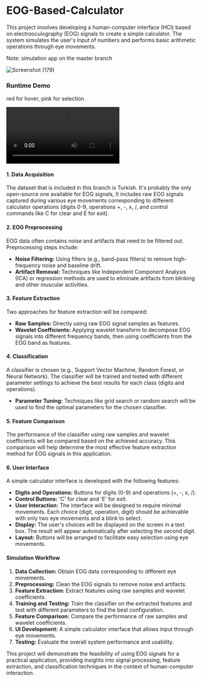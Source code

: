 # EOG-Based-Calculator

This project involves developing a human-computer interface (HCI) based on electrooculography (EOG) signals to create a simple calculator. The system simulates the user's input of numbers and performs basic arithmetic operations through eye movements.

Note: simulation app on the master branch

![Screenshot (179)](https://github.com/iamklevy/EOG-Based-Calculator/assets/94145850/e1bab884-c2c2-44e1-ad85-3cb5e2f56f96)

### Runtime Demo 
red for hover, pink for selection
<p>
    <video src="https://github.com/user-attachments/assets/7cc8acc0-c15c-4d99-83ae-1fa566678061" />
      *Your display does not support the video tag. You can open a browser to see the video.*
  </p>

#### 1. Data Acquisition
The dataset that is included in this branch is Turkish. It's probably the only open-source one available for EOG signals, It includes raw EOG signals captured during various eye movements corresponding to different calculator operations (digits 0-9, operations +, -, x, /, and control commands like C for clear and E for exit).

#### 2. EOG Preprocessing
EOG data often contains noise and artifacts that need to be filtered out. Preprocessing steps include:
- **Noise Filtering:** Using filters (e.g., band-pass filters) to remove high-frequency noise and baseline drift.
- **Artifact Removal:** Techniques like Independent Component Analysis (ICA) or regression methods are used to eliminate artifacts from blinking and other muscular activities.

#### 3. Feature Extraction
Two approaches for feature extraction will be compared:
- **Raw Samples:** Directly using raw EOG signal samples as features.
- **Wavelet Coefficients:** Applying wavelet transform to decompose EOG signals into different frequency bands, then using coefficients from the EOG band as features.

#### 4. Classification
A classifier is chosen (e.g., Support Vector Machine, Random Forest, or Neural Network). The classifier will be trained and tested with different parameter settings to achieve the best results for each class (digits and operations).
- **Parameter Tuning:** Techniques like grid search or random search will be used to find the optimal parameters for the chosen classifier.

#### 5. Feature Comparison
The performance of the classifier using raw samples and wavelet coefficients will be compared based on the achieved accuracy. This comparison will help determine the most effective feature extraction method for EOG signals in this application.

#### 6. User Interface
A simple calculator interface is developed with the following features:
- **Digits and Operations:** Buttons for digits (0-9) and operations (+, -, x, /).
- **Control Buttons:** 'C' for clear and 'E' for exit.
- **User Interaction:** The interface will be designed to require minimal movements. Each choice (digit, operation, digit) should be achievable with only two eye movements and a blink to select.
- **Display:** The user's choices will be displayed on the screen in a text box. The result will appear automatically after selecting the second digit.
- **Layout:** Buttons will be arranged to facilitate easy selection using eye movements.

#### Simulation Workflow
1. **Data Collection:** Obtain EOG data corresponding to different eye movements.
2. **Preprocessing:** Clean the EOG signals to remove noise and artifacts.
3. **Feature Extraction:** Extract features using raw samples and wavelet coefficients.
4. **Training and Testing:** Train the classifier on the extracted features and test with different parameters to find the best configuration.
5. **Feature Comparison:** Compare the performance of raw samples and wavelet coefficients.
6. **UI Development:** A simple calculator interface that allows input through eye movements.
7. **Testing:** Evaluate the overall system performance and usability.

This project will demonstrate the feasibility of using EOG signals for a practical application, providing insights into signal processing, feature extraction, and classification techniques in the context of human-computer interaction.
